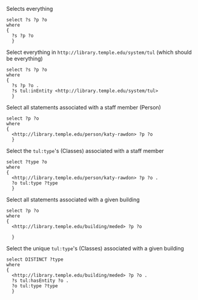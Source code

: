 Selects everything
```
select ?s ?p ?o
where
{
  ?s ?p ?o
  }
```

Select everything in `http://library.temple.edu/system/tul` (which should be everything)
```
select ?s ?p ?o
where
{
  ?s ?p ?o .
  ?s tul:inEntity <http://library.temple.edu/system/tul>
  }
```

Select all statements associated with a staff member (Person)
```
select ?p ?o
where
{
  <http://library.temple.edu/person/katy-rawdon> ?p ?o
  }
```

Select the `tul:type`'s (Classes) associated with a staff member
```
select ?type ?o
where
{
  <http://library.temple.edu/person/katy-rawdon> ?p ?o .
  ?o tul:type ?type
  }
```

Select all statements associated with a given building
```
select ?p ?o
where
{
  <http://library.temple.edu/building/meded> ?p ?o

  }
```

Select the unique `tul:type`'s (Classes) associated with a given building
```
select DISTINCT ?type
where
{
  <http://library.temple.edu/building/meded> ?p ?o .
  ?s tul:hasEntity ?o .
  ?o tul:type ?type
  }
```
